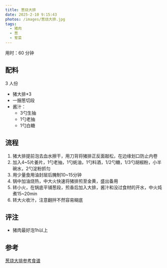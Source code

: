 ```yaml
---
title: 葱烧大排
date: 2025-2-10 9:15:43
photos: /images/葱烧大排.jpg
tags:
  - 猪肉
  - 葱
  - 荤菜
---
```


用时：60 分钟

## 配料

3 人份

- 猪大排*3
- 一捆葱切段
- 酱汁：
  - 3勺生抽
  - 1勺老抽
  - 1勺白糖

<!--more-->

## 流程

1. 猪大排提前泡去血水擦干，用刀背将猪排正反面敲松，在边缘划口防止内卷
2. 加入4~5片姜片，1勺老抽，1勺蚝油，1勺料酒，1/2勺糖，1/3勺胡椒粉，小半碗水，2勺淀粉抓匀
3. 用少量食用油封层后腌制10~15分钟
4. 锅中加油烧热，中大火快速将猪排煎至金黄，盛出备用
5. 转小火，在锅底平铺葱段，煎香后加入大排，酱汁和没过食材的开水，中火炖煮15~20min
6. 转大火收汁，注意翻拌不然容易糊底

## 评注

- 猪肉最好泡1h以上

## 参考

[葱烧大排参考食谱](http://xhslink.com/a/Q6Z9xdjhhSz5 "打开参考链接")
